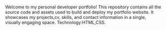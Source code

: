 Welcome to my personal developer portfolio!
This repository contains all the source code and assets used to build and deploy my portfolio website. It showcases my projects,cv, skills, and contact information in a single, visually engaging space.
Technology:HTML,CSS.

